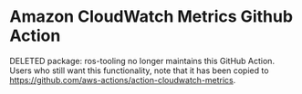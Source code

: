 # Amazon CloudWatch Metrics Github Action

DELETED package: ros-tooling no longer maintains this GitHub Action. Users who still want this functionality, note that it has been copied to https://github.com/aws-actions/action-cloudwatch-metrics.
